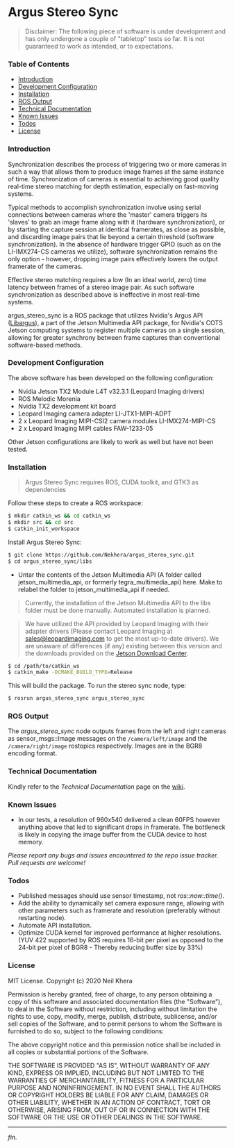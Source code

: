# Argus Stereo Sync
> Disclaimer: The following piece of software is under development and has only undergone a couple of "tabletop" tests so far. It is not guaranteed to work as intended, or to expectations.

### Table of Contents
- [Introduction](#introduction)
- [Development Configuration](#development-configuration)
- [Installation](#installation)
- [ROS Output](#ros-output)
- [Technical Documentation](#technical-documentation)
- [Known Issues](#known-issues)
- [Todos](#todos)
- [License](#license)

### Introduction
Synchronization describes the process of triggering two or more cameras in such a way that allows them to produce image frames at the same instance of time. Synchronization of cameras is essential to achieving good quality real-time stereo matching for depth estimation, especially on fast-moving systems.

Typical methods to accomplish synchronization involve using serial connections between cameras where the 'master' camera triggers its 'slaves' to grab an image frame along with it (hardware synchronization), or by starting the capture session at identical framerates, as close as possible, and discarding image pairs that lie beyond a certain threshold (software synchronization). In the absence of hardware trigger GPIO (such as on the LI-IMX274-CS cameras we utilize), software synchronization remains the only option - however, dropping image pairs effectively lowers the output framerate of the cameras.

Effective stereo matching requires a low (In an ideal world, zero) time latency between frames of a stereo image pair. As such software synchronization as described above is ineffective in most real-time systems.

argus_stereo_sync is a ROS package that utilizes Nvidia's Argus API ([Libargus](https://docs.nvidia.com/jetson/l4t-multimedia/group__LibargusAPI.html)), a part of the Jetson Multimedia API package, for Nvidia's COTS Jetson computing systems to register multiple cameras on a single session, allowing for greater synchrony between frame captures than conventional software-based methods.

### Development Configuration
The above software has been developed on the following configuration:
- Nvidia Jetson TX2 Module L4T v32.3.1 (Leopard Imaging drivers)
- ROS Melodic Morenia
- Nvidia TX2 development kit board
- Leopard Imaging camera adapter LI-JTX1-MIPI-ADPT
- 2 x Leopard Imaging MIPI-CSI2 camera modules LI-IMX274-MIPI-CS
- 2 x Leopard Imaging MIPI cables FAW-1233-05

Other Jetson configurations are likely to work as well but have not been tested.

### Installation
> Argus Stereo Sync requires ROS, CUDA toolkit, and GTK3 as dependencies

Follow these steps to create a ROS workspace:
```sh
$ mkdir catkin_ws && cd catkin_ws
$ mkdir src && cd src
$ catkin_init_workspace
```
Install Argus Stereo Sync:
```sh
$ git clone https://github.com/Nekhera/argus_stereo_sync.git
$ cd argus_stereo_sync/libs
```
- Untar the contents of the Jetson Multimedia API (A folder called jetson_multimedia_api, or formerly tegra_multimedia_api) here. Make to relabel the folder to jetson_multimedia_api if needed.
> Currently, the installation of the Jetson Multimedia API to the libs folder must be done manually. Automated installation is planned.

> We have utilized the API provided by Leopard Imaging with their adapter drivers (Please contact Leopard Imaging at sales@leopardimaging.com to get the most up-to-date drivers). We are unaware of differences (if any) existing between this version and the downloads provided on the [Jetson Download Center](https://developer.nvidia.com/embedded/downloads).

```sh
$ cd /path/to/catkin_ws
$ catkin_make -DCMAKE_BUILD_TYPE=Release
```
This will build the package. To run the stereo sync node, type:
```sh
$ rosrun argus_stereo_sync argus_stereo_sync
```

### ROS Output
The _argus_stereo_sync_ node outputs frames from the left and right cameras as sensor_msgs::Image messages on the ```/camera/left/image``` and the ```/camera/right/image``` rostopics respectively. Images are in the BGR8 encoding format.

### Technical Documentation
Kindly refer to the _Technical Documentation_ page on the [wiki](https://github.com/Nekhera/argus_stereo_sync/wiki/Technical-Documentation).

### Known Issues
- In our tests, a resolution of 960x540 delivered a clean 60FPS however anything above that led to significant drops in framerate. The bottleneck is likely in copying the image buffer from the CUDA device to host memory.

_Please report any bugs and issues encountered to the repo issue tracker. Pull requests are welcome!_
### Todos
- Published messages should use sensor timestamp, not _ros::now::time()_.
- Add the ability to dynamically set camera exposure range, allowing with other parameters such as framerate and resolution (preferably without restarting node).
- Automate API installation.
- Optimize CUDA kernel for improved performance at higher resolutions. (YUV 422 supported by ROS requires 16-bit per pixel as opposed to the 24-bit per pixel of BGR8 - Thereby reducing buffer size by 33%)
### License
MIT License. Copyright (c) 2020 Neil Khera

Permission is hereby granted, free of charge, to any person obtaining a copy of this software and associated documentation files (the "Software"), to deal in the Software without restriction, including without limitation the rights to use, copy, modify, merge, publish, distribute, sublicense, and/or sell copies of the Software, and to permit persons to whom the Software is furnished to do so, subject to the following conditions:

The above copyright notice and this permission notice shall be included in all copies or substantial portions of the Software.

THE SOFTWARE IS PROVIDED "AS IS", WITHOUT WARRANTY OF ANY KIND, EXPRESS OR IMPLIED, INCLUDING BUT NOT LIMITED TO THE WARRANTIES OF MERCHANTABILITY, FITNESS FOR A PARTICULAR PURPOSE AND NONINFRINGEMENT. IN NO EVENT SHALL THE AUTHORS OR COPYRIGHT HOLDERS BE LIABLE FOR ANY CLAIM, DAMAGES OR OTHER LIABILITY, WHETHER IN AN ACTION OF CONTRACT, TORT OR OTHERWISE, ARISING FROM, OUT OF OR IN CONNECTION WITH THE SOFTWARE OR THE USE OR OTHER DEALINGS IN THE SOFTWARE.
___
_fin._
